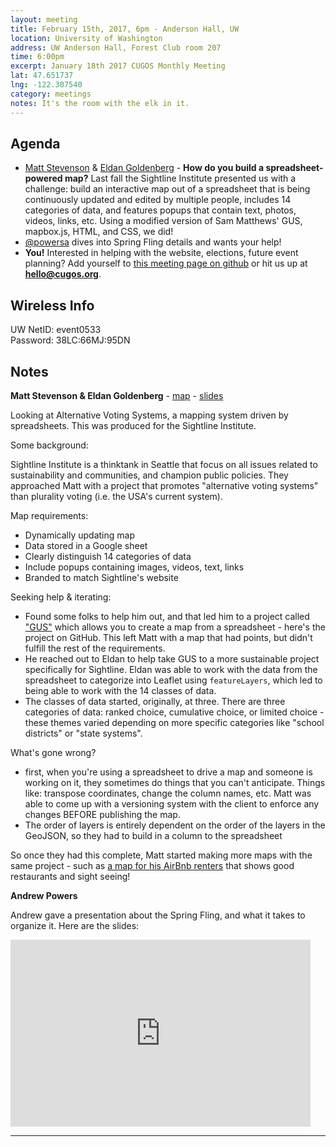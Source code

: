 ```yaml
---
layout: meeting
title: February 15th, 2017, 6pm - Anderson Hall, UW
location: University of Washington
address: UW Anderson Hall, Forest Club room 207
time: 6:00pm
excerpt: January 18th 2017 CUGOS Monthly Meeting
lat: 47.651737
lng: -122.307540
category: meetings
notes: It's the room with the elk in it.
---
```


## Agenda

- [Matt Stevenson](https://github.com/coregis) & [Eldan Goldenberg](https://github.com/eldang) - **How do you build a spreadsheet-powered map?**  Last fall the Sightline Institute presented us with a challenge:  build an interactive map out of a spreadsheet that is being continuously updated and edited by multiple people, includes 14 categories of data, and features popups that contain text, photos, videos, links, etc. Using a modified version of Sam Matthews' GUS, mapbox.js, HTML, and CSS, we did!
- [@powersa](https://github.com/powersa) dives into Spring Fling details and wants your help!
- **You!** Interested in helping with the website, elections, future event planning? Add yourself to [this meeting page on github](https://github.com/cugos/cugos.github.com/edit/master/meetings/_posts/2017-02-15-cugos_monthly.markdown) or hit us up at **hello@cugos.org**.

## Wireless Info

UW NetID: event0533   
Password: 38LC:66MJ:95DN

## Notes

**Matt Stevenson & Eldan Goldenberg** - [map](https://coregis.github.io/alternative-voting/) - [slides](https://coregis.github.io/cugos_2017_02_15/#/)

Looking at Alternative Voting Systems, a mapping system driven by spreadsheets. This was produced for the Sightline Institute.

Some background:

Sightline Institute is a thinktank in Seattle that focus on all issues related to sustainability and communities, and champion public policies. They approached Matt with a project that promotes "alternative voting systems" than plurality voting (i.e. the USA's current system).

Map requirements:

* Dynamically updating map
* Data stored in a Google sheet
* Clearly distinguish 14 categories of data
* Include popups containing images, videos, text, links
* Branded to match Sightline's website

Seeking help & iterating:

* Found some folks to help him out, and that led him to a project called ["GUS"](https://github.com/mapsam/gus) which allows you to create a map from a spreadsheet - here's the project on GitHub. This left Matt with a map that had points, but didn't fulfill the rest of the requirements.
* He reached out to Eldan to help take GUS to a more sustainable project specifically for Sightline. Eldan was able to work with the data from the spreadsheet to categorize into Leaflet using `featureLayers`, which led to being able to work with the 14 classes of data.
* The classes of data started, originally, at three. There are three categories of data: ranked choice, cumulative choice, or limited choice - these themes varied depending on more specific categories like "school districts" or "state systems".


What's gone wrong?

* first, when you're using a spreadsheet to drive a map and someone is working on it, they sometimes do things that you can't anticipate. Things like: transpose coordinates, change the column names, etc. Matt was able to come up with a versioning system with the client to enforce any changes BEFORE publishing the map.
* The order of layers is entirely dependent on the order of the layers in the GeoJSON, so they had to build in a column to the spreadsheet

So once they had this complete, Matt started making more maps with the same project - such as [a map for his AirBnb renters](https://coregis.github.io/crowsnest/) that shows good restaurants and sight seeing!

**Andrew Powers**

Andrew gave a presentation about the Spring Fling, and what it takes to organize it. Here are the slides:

<iframe src="https://docs.google.com/presentation/d/15Oee1mN7E9hCO5f0kb6FiSAXXTsLFHZz-jqp4EWz2Rg/embed?start=false&loop=false" frameborder="0" width="480" height="299" allowfullscreen="true" mozallowfullscreen="true" webkitallowfullscreen="true"></iframe>

---
